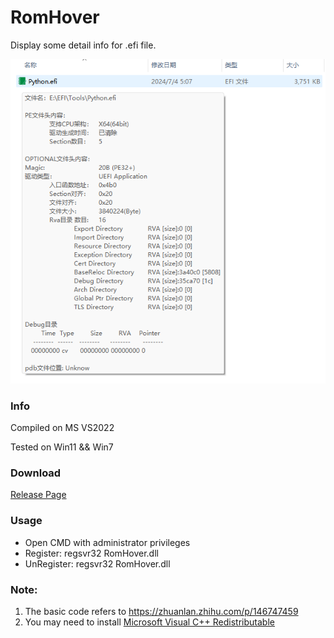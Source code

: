 # RomHover
Display some detail info for .efi file.

![usage.png](./Resource/usage.png)

### Info

Compiled on MS VS2022

Tested on Win11 && Win7

### Download
[Release Page](https://github.com/YangGangUEFI/RomHover/releases)

### Usage
* Open CMD with administrator privileges
* Register: regsvr32 RomHover.dll
* UnRegister: regsvr32 RomHover.dll

### Note:
1. The basic code refers to https://zhuanlan.zhihu.com/p/146747459
2. You may need to install [Microsoft Visual C++ Redistributable](https://learn.microsoft.com/en-us/cpp/windows/latest-supported-vc-redist?view=msvc-170)